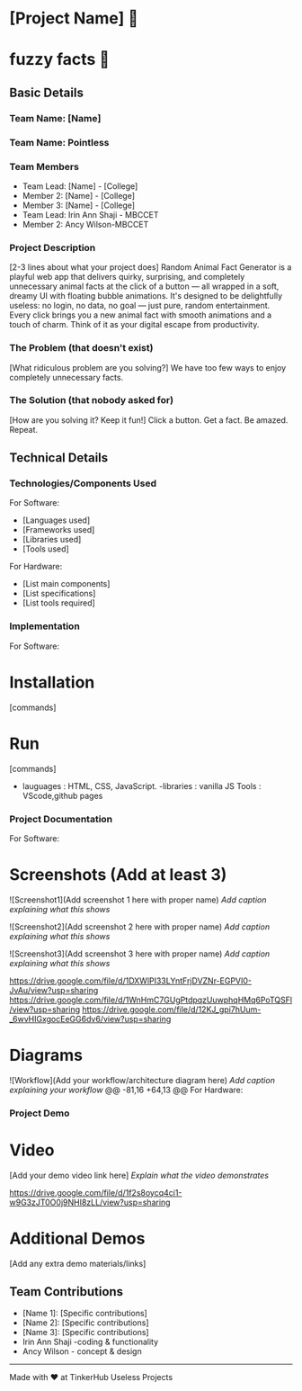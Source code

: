 # [Project Name] 🎯
# fuzzy facts 🎯


## Basic Details
### Team Name: [Name]
### Team Name: Pointless


### Team Members
- Team Lead: [Name] - [College]
- Member 2: [Name] - [College]
- Member 3: [Name] - [College]
- Team Lead: Irin Ann Shaji  - MBCCET
- Member 2: Ancy Wilson-MBCCET


### Project Description
[2-3 lines about what your project does]
Random Animal Fact Generator is a playful web app that delivers quirky, surprising, and completely unnecessary animal facts at the click of a button — all wrapped in a soft, dreamy UI with floating bubble animations.
It's designed to be delightfully useless: no login, no data, no goal — just pure, random entertainment.
Every click brings you a new animal fact with smooth animations and a touch of charm. Think of it as your digital escape from productivity.


### The Problem (that doesn't exist)
[What ridiculous problem are you solving?]
We have too few ways to enjoy completely unnecessary facts.

### The Solution (that nobody asked for)
[How are you solving it? Keep it fun!]
Click a button. Get a fact. Be amazed. Repeat.

## Technical Details
### Technologies/Components Used
For Software:
- [Languages used]
- [Frameworks used]
- [Libraries used]
- [Tools used]

For Hardware:
- [List main components]
- [List specifications]
- [List tools required]

### Implementation
For Software:
# Installation
[commands]

# Run
[commands]

- lauguages :  HTML, CSS, JavaScript.
-libraries : vanilla JS
Tools : VScode,github pages

### Project Documentation
For Software:

# Screenshots (Add at least 3)
![Screenshot1](Add screenshot 1 here with proper name)
*Add caption explaining what this shows*

![Screenshot2](Add screenshot 2 here with proper name)
*Add caption explaining what this shows*

![Screenshot3](Add screenshot 3 here with proper name)
*Add caption explaining what this shows*

https://drive.google.com/file/d/1DXWlPI33LYntFrjDVZNr-EGPVI0-JvAu/view?usp=sharing
https://drive.google.com/file/d/1WnHmC7GUgPtdpqzUuwphqHMq6PoTQSFl/view?usp=sharing
https://drive.google.com/file/d/12KJ_gpi7hUum-_6wvHIGxgocEeGG6dv6/view?usp=sharing
# Diagrams
![Workflow](Add your workflow/architecture diagram here)
*Add caption explaining your workflow*
@@ -81,16 +64,13 @@ For Hardware:

### Project Demo
# Video
[Add your demo video link here]
*Explain what the video demonstrates*

https://drive.google.com/file/d/1f2s8oycq4ci1-w9G3zJT0O0j9NHI8zLL/view?usp=sharing
# Additional Demos
[Add any extra demo materials/links]

## Team Contributions
- [Name 1]: [Specific contributions]
- [Name 2]: [Specific contributions]
- [Name 3]: [Specific contributions]
- Irin Ann Shaji -coding & functionality
- Ancy Wilson - concept & design

---
Made with ❤️ at TinkerHub Useless Projects 
